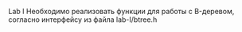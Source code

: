 Lab I
Необходимо реализовать функции для работы с B-деревом, согласно интерфейсу из файла lab-I/btree.h
